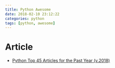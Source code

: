 ```yaml
---
title: Python Awesome
date: 2018-02-10 23:12:22
categories: python
tags: [python, awesome]
---
```

# Article
- [Python Top 45 Articles for the Past Year (v.2018)](https://medium.mybridge.co/python-top-45-tutorials-for-the-past-year-v-2018-1b4d46c9e857)


